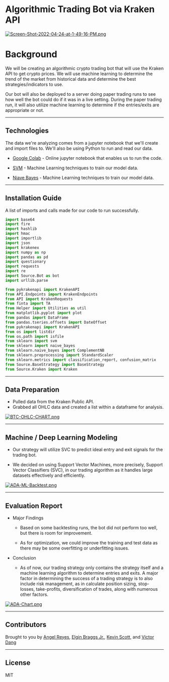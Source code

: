 # Algorithmic Trading Bot via Kraken API

[![Screen-Shot-2022-04-24-at-1-49-16-PM.png](https://i.postimg.cc/cJGvxBtC/Screen-Shot-2022-04-24-at-1-49-16-PM.png)](https://postimg.cc/sMKjKScC)

# Background

We will be creating an algorithmic crypto trading bot that will use the Kraken API to get crypto prices. We will use machine learning to determine the trend of the market from historical data and determine the best strategies/indicators to use.

Our bot will also be deployed to a server doing paper trading runs to see how well the bot could do if it was in a live setting. During the paper trading run, it will also utilize machine learning to determine if the entries/exits are appropriate or not.

---

## Technologies

The data we're analyzing comes from a jupyter notebook that we'll create and import files to. We'll also be using Python to run and read our data. 

* [Google Colab](https://colab.research.google.com/) - Online jupyter notebook that enables us to run the code.

* [SVM](https://scikit-learn.org/stable/modules/svm.html) - Machine Learning techniques to train our model data.
  
* [Niave Bayes](https://scikit-learn.org/stable/modules/naive_bayes.html) - Machine Learning techniques to train our model data.

---

## Installation Guide

A list of imports and calls made for our code to run successfully.

```python
import base64
import fire
import hashlib
import hmac
import importlib
import json
import krakenex
import numpy as np
import pandas as pd
import questionary
import requests
import re
import Source.Bot as bot
import urllib.parse

from pykrakenapi import KrakenAPI
from API.Endpoints import KrakenEndpoints
from API import KrakenRequests
from finta import TA
from Helper import Utilities as util
from matplotlib.pyplot import plot
from pandas import DataFrame
from pandas.tseries.offsets import DateOffset
from pykrakenapi import KrakenAPI
from os import listdir
from os.path import isfile
from sklearn import svm
from sklearn import naive_bayes
from sklearn.naive_bayes import ComplementNB
from sklearn.preprocessing import StandardScaler
from sklearn.metrics import classification_report, confusion_matrix
from Source.BaseStrategy import BaseStrategy
from Source.Kraken import Kraken
```
---

## Data Preparation

* Pulled data from the Kraken Public API.
* Grabbed all OHLC data and created a list within a dataframe for analysis.

[![BTC-OHLC-CHART.png](https://i.postimg.cc/kgdp8wGK/BTC-OHLC-CHART.png)](https://postimg.cc/YhbRB61C)


---

## Machine / Deep Learning Modeling
* Our strategy will utilize SVC to predict ideal entry and exit signals for the trading bot.

* We decided on using Support Vector Machines, more precisely, Support Vector Classifiers (SVC),  in our trading algorithm as it handles large datasets effectively and efficiently.


[![ADA-ML-Backtest.png](https://i.postimg.cc/GtPCjvh7/ADA-ML-Backtest.png)](https://postimg.cc/zHf6zbhK)

---
## Evaluation Report
* Major Findings
  * Based on some backtesting runs, the bot did not perform too well, but there is room for improvement.

  * As for optimization, we could improve the training and test data as there may be some overfitting or underfitting issues.

* Conclusion
  * As of now, our trading strategy only contains the strategy itself and a machine learning algorithm to determine entries and exits. A major factor in determining the success of a trading strategy is to also include risk management, as in calculate position sizing, stop-losses, take-profits, diversification of trades, along with numerous other factors.

[![ADA-Chart.png](https://i.postimg.cc/FzXvcTmk/ADA-Chart.png)](https://postimg.cc/wy2nYc19)

---

## Contributors

Brought to you by [Angel Reyes](https://github.com/AngelR0), [Elgin Braggs Jr.](https://github.com/nustalgic), [Kevin Scott](https://github.com/Kevintscott01), and [Victor Dang](https://github.com/victorxdang/)

---
## License

MIT
